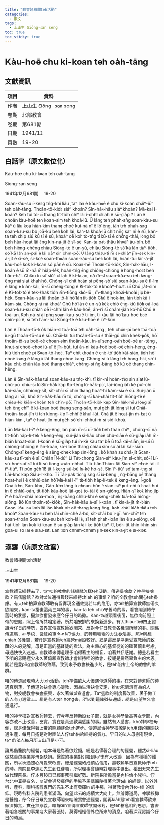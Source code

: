 ```yaml
---
title: "教會諸機關teh活動"
categories:
  - 散文
tags:
  - 上山生 Siōng-san seng
toc: true
toc_sticky: true
---
```


# Kàu-hoē chu ki-koan teh oa̍h-tāng

## 文獻資訊

| 項目 | 資料 |
|---|---|
| 作者 | 上山生 Siōng-san seng |
| 卷期 | 北部教會 |
| 卷期 | 第681期 |
| 日期 | 1941/12 |
| 頁數 | 19-20 |

## 白話字（原文數位化）

Kàu-hoē chu ki-koan teh oa̍h-tāng

Siōng-san seng

1941年12月681期     19-20

Soan-kàu-su í-keng tńg-khì liáu ,taⁿ lán ê kàu-hoē ê chu ki-koan cháiⁿ-iūⁿ teh oa̍h-tāng. Thoân-tō-kio̍k siáⁿ khoán? Sîn-ha̍k-hāu siáⁿ khoán? Má-kai I-koán? Beh tuì tó-uī thang tit-tio̍h chîⁿ lâi î-chhî chiah ê sū-gia̍p ? Lán ê choân kàu-hoē teh koan-sim teh khoà-lū. Ū lâng teh phah-sǹg soan-kàu-su káⁿ ū lâu koá hiān-kim thang choè kuí-nā nî ê lō͘-ēng, ia̍h teh phah-sǹg soan-kàu-su bô joā-kú beh koh lâi, kan-ta khoà-lū chit nn̄g saⁿ nî ê sū, kan-ta teh chip siú kū sî ê sū, khoàⁿ oē koh tò-tńg tī kū-sî ê chōng-thài, lóng bô beh hùn-hoat lâi èng kin-ná-ji̍t ê sî-sè. Kan-ta oa̍t-thâu khoàⁿ āu-bīn, bô beh hiòng-chêng chiàu Siōng-tè ê un-sù, chiàu Siōng-tè só͘ kā lán tiāⁿ-tio̍h, só͘ kā lán an-pâi ê lâi oāⁿ sin chìn-pō͘. Ū lâng thiau-tî m̄ sì-chiàⁿ jīn-sek kin-á-ji̍t ê sî-sè, sì-koè soan-thoân soan-kàu-su beh koh lâi, hoán-tuì kin-á-ji̍t kàu-hoē kok ki-koan só͘ pān ê sū. Koan-hē Thoân-tō-kio̍k, Sîn-ha̍k-hāu, I-koán ê sū m̄-nā m̄ hia̍p-le̍k, hoán-tńg ēng chióng-chióng ê hong-hoat beh hām-hāi. Chiàu in só͘ siūⁿ chiah ê ki-koan, nā m̄-sī soan-kàu-su teh keng-êng mài siat khah hó. Chóng-sī chit hoán sī pêng-sò͘ siū soan-kàu-su ê tì-ìm ê lâng ê kiàn-kái, m̄-sī chèng-tong ê Ki-tok-tô͘ ê khoàⁿ-hoat. uī Chú jia̍t-sim ê Ki-tok-tô͘ ê tek-khak tio̍h sīn-tiōng khó-lū , m̄-thang khoài-khoài ji̍p bê-he̍k. Soan-kàu-su lâi thoân tō-lí hō͘ lán tit-tio̍h Chú ê hok-im, lán tio̍h kā i kám-siā. Chóng-sī nā khoàⁿ Chú hō͘ lán ê un-sù ke̍k chió éng-kiú tio̍h oá-loā soan-kàu-su chiah oē î-chhî lán ê kàu-hoē, án-ni sī chám-jiân ko͘-hū Chú ê toā-un. Koh nā-sī ài pn̄g soan-kàu-su ê tì-ìm, tì-kàu lâi hō͘ kàu-hoē boē chìn-pō͘ ê, sī teh hām-hāi Siōng-tè ê kàu-hoē ê iûⁿ-kûn.

Lán ê Thoân-tō-kio̍k hiān-sî toā-toā teh oa̍h-tāng , teh chún-pī beh toā-toā iu-gū thoân-tō-su ê sū. Chāi-lâi tuì thoân-tō-su ê thāi-gú chin khek-po̍k, hō͘ thoân-tō-su boē-oē choan-sim thoân-kàu, in-uī seng-oa̍h boē-oē an-tēng , khut-sí choē-choē iú-uî ê jîn-bu̍t, tuì án-ni kàu-hoē boē-oē chín-heng, éng-kiú tio̍h choè pī Soan-tō-hoē. Taⁿ chit khoán ê chè-tō͘ tio̍h kái-siān, tio̍h hō͘ choè kang ê lâng ū la̍t thang choè kang. Chóng-sī ū lâng teh hong-hāi, só͘-í kàu chit-chūn iáu-boē thang chiâⁿ, chóng-sī ǹg-bāng bô kú oē thang chìn-hêng.

Lán ê Sîn-ha̍k-hāu tuì soan-kàu-su tńg-khì, tī kin-nî hoán-tńg sin siat lú-chú-pō͘, chiū-sī lú Sîn-ha̍k kap Ko-téng lú-ha̍k-pō͘ , lāi-iông ia̍h kè put-chí kái-siān, chhiong-si̍t, si̍t-chāi sī chin thang hoaⁿ-hí kám-siā ê sū. Sui-jiân ū lâng ài hāi, khó͘ Sîn-ha̍k-hāu m̄ tó, chóng-sī kai-chài tit-tio̍h Siōng-tè ê chiàu-kò͘ kiān-choân teh chìn-pō͘. Thoân-tō-kio̍k kap Sîn-ha̍k-hāu lóng sī teh ēng chîⁿ ê ki-koan boē thang seng-sán, muí ge̍h ji̍t lóng sī tuì Châi-thoân-hoat-jîn tī teh kiong-kip î-chhî ê khuì-la̍t. Chá ji̍t ê hoat-jîn m̄-bat ū hiān-kim , taⁿ ê hoat-jîn muí ge̍h só͘ chi-chhut m̄-sī sió-khoá.

Lūn Má-kai I-īⁿ ê keng-êng, lán pún m̄-sī uī-tio̍h beh thàn chîⁿ , chóng-sī nā tit-tio̍h ha̍p-lí-tek ê keng-êng, sui-jiân sî-liâu choè chû-siān ê sū-gia̍p ia̍h m̄-bián khoat-sún. I-koán ê sū-gia̍p tuì ín-kè kàu taⁿ bē ū toā kái-siān, in-uī ū chióng-chióng ê lân-koan, só͘-í boē thang chiàu sim só͘ ài lâi kái-siān. Chóng-sī keng-êng ê sêng-chek kap sìn-iōng , bô khah su chá-ji̍t Soan-kàu-su tī-teh ê sî. Chiân ĪN-tiúⁿ Lí Ta̍t-chong Sian-siⁿ kàu-jīm sî-chit, só͘-í Lí-sū-hoē suî-sî tuì lí-sū tiong soán-chhut. Tiū-tiân Thiān-lâi Sian-siⁿ choè tāi-lí īⁿ-tiúⁿ. Tī pún ge̍h 18 ji̍t í-keng sū-bū ín-kè hó-sè. Sin īⁿ-tiúⁿ só͘ tam-tng sī Lāi-kho kap Siáu-jî-kho. Tī Tâi-pak tiong sǹg sī iú-bêng , ǹg-bāng oē thang hoat-hui i ê chhiú-oán hō͘ Má-kai I-īⁿ tit-tio̍h ha̍p-lí-tek ê keng-êng. Í-goā Goā-kho, Sán-kho , Gán-kho lóng ū choan-bûn ê sian-siⁿ put-chí ū hoat-hui in ê chhiú-oán, tit-tio̍h kàu-hoē lāi-goā to-tāi ê sìn-gióng. Hiān-sî kok kho ji̍p īⁿ ê hoān-chiá moá-moá , ǹg-bāng chhú-khì ê sêng-chek toā-toā hiòng-siōng. Bô lūn thoân-tō-kio̍k , Sîn-ha̍k-hāu á-sī I-koán , tī kin-á-ji̍t m̄-bián Soan-kàu-su koh lâi lán khak-si̍t oē thang keng-êng, koh-chài kia̍h thâu teh khoàⁿ Soan-kàu-su beh lâi chín-chè á-bô, si̍t-chāi bô ì-gī. àm-chīⁿ teh soan-thoân Soan-kàu-su beh koh-lâi ê, sī teh phah-loān lán ê su-sióng, oē hāi-tio̍h lán kok ki-koan ê sū-gia̍p lán tāi-ke tio̍h tiuⁿ-tî, bo̍h-tit khin-khin sìn goā-uī só͘ lâi ê siau-sit. Lán tio̍h chhim-chhim jīn-sek kin-á-ji̍t ê sî-kio̍k.

## 漢羅（Ùi原文改寫）

教會諸機關teh活動

上山生

1941年12月681期     19-20

宣教師已經轉去了，taⁿ咱的教會的諸機關怎樣teh活動。傳道局啥款？神學校啥款？馬偕醫館？欲對tó位通得著錢來維持chiah 的事業？咱的全教會teh關心teh掛慮。有人teh拍算宣教師敢有留寡現金通做幾若年的路用，亦teh拍算宣教師無偌久欲閣來，kan-ta掛慮這兩三年的事，kan-ta teh chip守舊時的事，看會閣倒轉佇舊時的狀態，攏無欲奮發來應今仔日的時勢。Kan-ta越頭看後面，無欲向前照上帝的恩賜，照上帝所共咱定著，所共咱安排的來換新進步。有人thiau-tî毋四正認識今仔日的時勢，四界宣傳宣教師欲閣來，反對今仔日教會各機關所辦的事。關係傳道局，神學校，醫館的事m̄-nā毋協力，反轉用種種的方法欲陷害。照in所想chiah 的機關，若毋是宣教師teh經營mài設較好。總是這反是平素受宣教師的致蔭的人的見解，毋是正當的基督徒的看法。為主熱心的基督徒的的確著慎重考慮，毋通快快入迷惑。宣教師來傳道理予咱得著主的福音，咱著共伊感謝。總是若看主予咱的恩賜極少永久著倚賴宣教師才會維持咱的教會，按呢是嶄然辜負主的大恩。閣若是愛pn̄g宣教師的致蔭，致到來予教會袂進步的，是teh陷害上帝的教會的羊群。

咱的傳道局現時大大teh活動，teh準備欲大大優遇傳道師的事。在來對傳道師的待遇真刻薄，予傳道師袂會專心傳教，因為生活袂會安定，khut死濟濟有為的人物，對按呢教會袂會振興，永久著做pī宣道會。Taⁿ這款的制度著改善，著予做工的人有力通做工。總是有人teh hong害，所以到這陣猶袂通成，總是向望無久會通進行。

咱的神學校對宣教師轉去，佇今年反轉新設女子部，就是女神學佮高等女學部，內容亦改不止改善，充實，實在是真通歡喜感謝的事。雖然有人愛害，khó͘神學校毋倒，總是佳哉得著上帝的照顧健全teh進步。傳道局佮神學校攏是teh用錢的機關袂通生產，每月日攏是對財團法人佇teh供給維持的氣力。早日的法人毋捌有現金，taⁿ 的法人每月所支出毋是小可。

論馬偕醫院的經營，咱本毋是為著欲趁錢，總是若得著合理的的經營，雖然sî-liâu做慈善的事業亦毋免缺損。醫館的事業對引繼到taⁿ未有大改善，因為有種種的難關，所以袂通照心所愛來改善。總是經營的成績佮信用，無較輸早日宣教師佇teh 的時。前院長李達莊先生到任辭職，所以理事會隨時對理事中選出。稻田天來先生做代理院長。佇本月18日已經事務引繼好勢。新院長所擔當是內科佮小兒科。佇台北中算是有名，向望會通發揮伊的手腕予馬偕醫院得著合理tek 的經營。以外外科，產科，眼科攏有專門的先生不止有發揮in 的手腕，得著教會內外to-tāi 的信仰。現時各科入院的患者滿滿，向望此去的成績大大向上。無論傳道局，神學校抑是醫館，佇今仔日毋免宣教師閣來咱確實會通經營，閣再kia̍h頭teh看宣教師欲來賑濟抑無，實在無意義。暗靜teh宣傳宣教師欲閣來的，是teh拍亂咱的思想，會害著咱各機關的事業咱大家著張持，莫得輕輕信外位所來的消息。咱著深深認識今仔日的時局。
